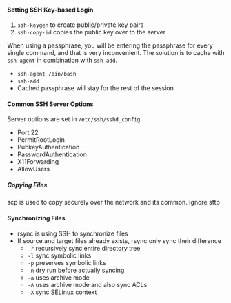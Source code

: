 #### Setting SSH Key-based Login

1. `ssh-keygen` to create public/private key pairs
2. `ssh-copy-id` copies the public key over to the server

When using a passphrase, you will be entering the passphrase for every single command, and that is very inconvenient. The solution is to cache with `ssh-agent` in combination with `ssh-add`.
- `ssh-agent /bin/bash`
- `ssh-add`
- Cached passphrase will stay for the rest of the session

#### Common SSH Server Options

Server options are set in `/etc/ssh/sshd_config`
- Port 22
- PermitRootLogin
- PubkeyAuthentication
- PasswordAuthentication
- X11Forwarding
- AllowUsers

##### Copying Files

scp is used to copy securely over the network and its common. Ignore sftp

#### Synchronizing Files

- rsync is using SSH to synchronize files
- If source and target files already exists, rsync only sync their difference
	- `-r` recursively sync entire directory tree
	- `-l` sync symbolic links
	- `-p` preserves symbolic links
	- `-n` dry run before actually syncing
	- `-a` uses archive mode
	- `-A` uses archive mode and also sync ACLs
	- `-X` sync SELinux context

